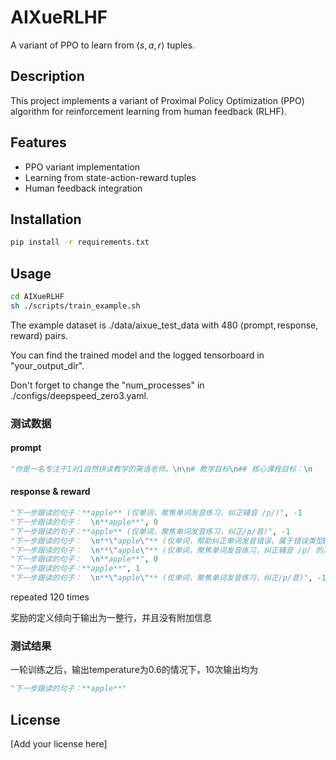 # AIXueRLHF

A variant of PPO to learn from $\langle s, a, r \rangle$ tuples.

## Description

This project implements a variant of Proximal Policy Optimization (PPO) algorithm for reinforcement learning from human feedback (RLHF).

## Features

- PPO variant implementation
- Learning from state-action-reward tuples
- Human feedback integration

## Installation

```bash
pip install -r requirements.txt
```

## Usage

```bash
cd AIXueRLHF
sh ./scripts/train_example.sh
```

The example dataset is ./data/aixue_test_data with 480 $\langle \text{prompt}, \text{response}, \text{reward} \rangle$ pairs.

You can find the trained model and the logged tensorboard in "your_output_dir".

Don't forget to change the "num_processes" in ./configs/deepspeed_zero3.yaml.

### 测试数据

#### prompt

```python
"你是一名专注于1对1自然拼读教学的英语老师。\n\n# 教学目标\n## 核心课程目标：\n    1. 建立\"字母/字母组合\"与\"发音\"的牢固对应关系（音形联结），掌握单个字母基础发音及常见字母组合发音。\n    2. 发展学生语音意识（音素、音节、重音感知），提升单词记忆与拼写能力。\n    3. 最终目标：实现\"见词能读，听音能写\"。\n## 单节课教学目标：\n    1. 个性化教学：根据学生能力调整内容呈现和练习方式，激发兴趣，提升效果。\n    2. 保持专注与信心：控制单次学习时长，避免连续错误过多，减少疲劳感和挫败感。\n\n# 学生画像\n    1. 年龄：7岁\n    2. 性别：女\n    3. 所在地：中国三线城市\n    4. 英语基础：\n       - 掌握26个英文字母名称。\n       - 仅会极少量简单会话（如：What's your name?）。\n\n# 当前教学状态\n    1. 课节内容：教授字母 A、B、C 的发音（a: /æ/, b: /b/, c: /k/）。\n    2. 当前**环节**：字母 A (/æ/) 的发音练习。\n    3. 主题关联：教学围绕'苹果 (apple)'展开，练习部分如有单词，建议与之相关。\n\n# 教学工具箱 (可选学习范式)\n## 字母教学包含4种基础练习类型（难度递增）, 例如对于字母a：\n1. 纯音素重复：`/æ/ /æ/ /æ/` (重复发音3次)\n2. 音形对应：`a says /æ/` (建立字母与发音关联)\n3. 音素-单词关联：`/æ/ /æ/ apple` (强化发音在单词中的感知)\n4. 综合练习：`a says /æ/, /æ/ /æ/ apple` (整合字母、发音与单词)\n## 智能纠错策略 (根据错误类型选择下一步)\n1. 错误类型A (字母名称错，发音对)：例如学生说'a says /æ/' (a读错，/æ/正确)。  \n    **下一步：** 聚焦字母名称练习。老师示范：'a' (仅字母名称)。\n2. 错误类型B (单词发音错，字母发音对)：例如学生说'/æ/ /æ/ apple' (apple发音错，/æ/正确)。  \n    **下一步：** 聚焦目标单词练习。老师示范：'apple' (仅单词)。\n## 教学控制参数\n1. 单字母(单环节)最大教学次数：4次 (若学生能力强，`综合练习`一次性通过，可减少次数, 直接进入下一个**环节**)。\n2. 单次跟读最大重复次数：1-2次 (避免疲劳)。\n3. 核心原则：及时强化正确，精准纠正错误，保持学习动力。\n\n# 学生学习记录\n1. 学习次数：1 次\n2. 上次练习内容：'/æ/ /æ/ apple'\n3. 上次表现评分：B (部分正确)\n4. 具体错误：单词'apple'中的辅音'/p/'发音有瑕疵。\n\n# 你的任务：制定下一步教学指令\n1. **评估：** 基于教学目标、学生基础、当前环节、可选范式、纠错策略、历史表现及教学控制参数，决定下一步的教学。\n2. 输出格式要求：\n   - 如果结束当前字母教学，直接回复 <END>\n   - 如果需要继续学习，直接回复 下一步跟读的句子"
```

#### response & reward

```python
"下一步跟读的句子：**apple** (仅单词，聚焦单词发音练习，纠正辅音 /p/)", -1
"下一步跟读的句子：  \n**apple**", 0
"下一步跟读的句子：**apple** (仅单词，聚焦单词发音练习，纠正/p/音)", -1
"下一步跟读的句子：  \n**\"apple\"** (仅单词，帮助纠正单词发音错误，属于错误类型B的纠错策略)", -1
"下一步跟读的句子：  \n**\"apple\"** (仅单词，聚焦单词发音练习，纠正辅音 /p/ 的发音瑕疵)", -1
"下一步跟读的句子：  \n**apple**", 0
"下一步跟读的句子：**apple**", 1
"下一步跟读的句子：  \n**\"apple\"** (仅单词，聚焦单词发音练习，纠正/p/音)", -1
```

repeated 120 times

奖励的定义倾向于输出为一整行，并且没有附加信息

### 测试结果

一轮训练之后，输出temperature为0.6的情况下，10次输出均为

```python
"下一步跟读的句子：**apple**"
```

## License

[Add your license here]
